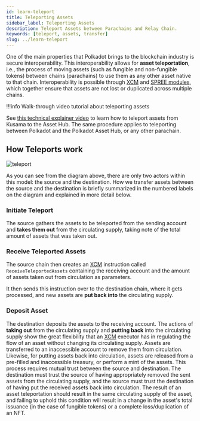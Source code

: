 ```yaml
---
id: learn-teleport
title: Teleporting Assets
sidebar_label: Teleporting Assets
description: Teleport Assets between Parachains and Relay Chain.
keywords: [teleport, assets, transfer]
slug: ../learn-teleport
---
```


One of the main properties that Polkadot brings to the blockchain industry is secure
interoperability. This interoperability allows for **asset teleportation**, i.e., the process of
moving assets (such as fungible and non-fungible tokens) between chains (parachains) to use them as
any other asset native to that chain. Interoperability is possible through [XCM](learn-xcm.md) and
[SPREE modules](learn-spree.md), which together ensure that assets are not lost or duplicated across
multiple chains.

!!!info Walk-through video tutorial about teleporting assets

See [this technical explainer video](https://youtu.be/3tE9ouub5Tg) to learn how to teleport assets
from Kusama to the Asset Hub. The same procedure applies to teleporting between Polkadot and the
Polkadot Asset Hub, or any other parachain.



## How Teleports work

![teleport](../assets/asset-hub/teleport-asset.png)

As you can see from the diagram above, there are only two actors within this model: the source and
the destination. How we transfer assets between the source and the destination is briefly summarized
in the numbered labels on the diagram and explained in more detail below.

### Initiate Teleport

The source gathers the assets to be teleported from the sending account and **takes them out** from
the circulating supply, taking note of the total amount of assets that was taken out.

### Receive Teleported Assets

The source chain then creates an [XCM](learn-xcm.md) instruction called `ReceiveTeleportedAssets`
containing the receiving account and the amount of assets taken out from circulation as parameters.

It then sends this instruction over to the destination chain, where it gets processed, and new
assets are **put back into** the circulating supply.

### Deposit Asset

The destination deposits the assets to the receiving account. The actions of **taking out** from the
circulating supply and **putting back** into the circulating supply show the great flexibility that
an [XCM](learn-xcm.md) executor has in regulating the flow of an asset without changing its
circulating supply. Assets are transferred to an inaccessible account to remove them from
circulation. Likewise, for putting assets back into circulation, assets are released from a
pre-filled and inaccessible treasury, or perform a mint of the assets. This process requires mutual
trust between the source and destination. The destination must trust the source of having
appropriately removed the sent assets from the circulating supply, and the source must trust the
destination of having put the received assets back into circulation. The result of an asset
teleportation should result in the same circulating supply of the asset, and failing to uphold this
condition will result in a change in the asset's total issuance (in the case of fungible tokens) or
a complete loss/duplication of an NFT.
